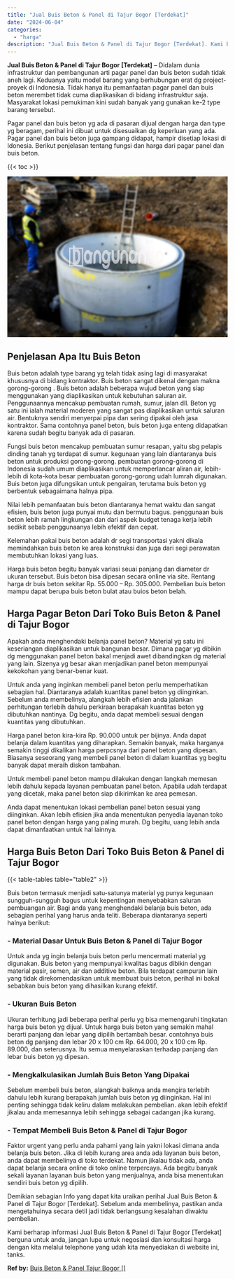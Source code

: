 ```yaml
---
title: "Jual Buis Beton & Panel di Tajur Bogor [Terdekat]"
date: "2024-06-04"
categories: 
  - "harga"
description: "Jual Buis Beton & Panel di Tajur Bogor [Terdekat]. Kami berharap informasi Jual Buis Beton & Panel di Tajur Bogor [Terdekat] berguna untuk anda, jangan lup..."
---
```


**Jual Buis Beton & Panel di Tajur Bogor \[Terdekat\]** – Didalam dunia infrastruktur dan pembangunan arti pagar panel dan buis beton sudah tidak aneh lagi. Keduanya yaitu model barang yang berhubungan erat dg project-proyek di Indonesia. Tidak hanya itu pemanfaatan pagar panel dan buis beton merembet tidak cuma diaplikasikan di bidang infrastruktur saja. Masyarakat lokasi pemukiman kini sudah banyak yang gunakan ke-2 type barang tersebut.

Pagar panel dan buis beton yg ada di pasaran dijual dengan harga dan type yg beragam, perihal ini dibuat untuk disesuaikan dg keperluan yang ada. Pagar panel dan buis beton juga gampang didapat, hampir disetiap lokasi di Idonesia. Berikut penjelasan tentang fungsi dan harga dari pagar panel dan buis beton.

{{< toc >}}

![Jual Buis Beton & Panel di Tajur Bogor [Terdekat]](/images/jual-panel-buis-beton-murah-43.png)

## Penjelasan Apa Itu Buis Beton

Buis beton adalah type barang yg telah tidak asing lagi di masyarakat khususnya di bidang kontraktor. Buis beton sangat dikenal dengan makna gorong-gorong . Buis beton adalah beberapa wujud beton yang siap menggunakan yang diaplikasikan untuk kebutuhan saluran air. Penggunaannya mencakup pembuatan rumah, sumur, jalan dll. Beton yg satu ini ialah material moderen yang sangat pas diaplikasikan untuk saluran air. Bentuknya sendiri menyerpai pipa dan sering dipakai oleh jasa kontraktor. Sama contohnya panel beton, buis beton juga enteng didapatkan karena sudah begitu banyak ada di pasaran.

Fungsi buis beton mencakup pembuatan sumur resapan, yaitu sbg pelapis dinding tanah yg terdapat di sumur. kegunaan yang lain diantaranya buis beton untuk produksi gorong-gorong. pembuatan gorong-gorong di Indonesia sudah umum diaplikasikan untuk memperlancar aliran air, lebih-lebih di kota-kota besar pembuatan gorong-gorong udah lumrah digunakan. Buis beton juga difungsikan untuk pengairan, terutama buis beton yg berbentuk sebagaimana halnya pipa.

Nilai lebih pemanfaatan buis beton diantaranya hemat waktu dan sangat efisien, buis beton juga punyai mutu dan bermutu bagus. penggunaan buis beton lebih ramah lingkungan dan dari aspek budget tenaga kerja lebih sedikit sebab penggunaanya lebih efektif dan cepat.

Kelemahan pakai buis beton adalah dr segi transportasi yakni dikala memindahkan buis beton ke area konstruksi dan juga dari segi perawatan membutuhkan lokasi yang luas.

Harga buis beton begitu banyak variasi seuai panjang dan diameter dr ukuran tersebut. Buis beton bisa dipesan secara online via site. Rentang harga dr buis beton sekitar Rp. 55.000 – Rp. 305.000. Pembelian buis beton mampu dapat berupa buis beton bulat atau buios beton belah.

## Harga Pagar Beton Dari Toko Buis Beton & Panel di Tajur Bogor

Apakah anda menghendaki belanja panel beton? Material yg satu ini keseriangan diaplikasikan untuk bangunan besar. Dimana pagar yg dibikin dg menggunakan panel beton bakal menjadi awet dibandingkan dg material yang lain. Sizenya yg besar akan menjadikan panel beton mempunyai kekokohan yang benar-benar kuat.

Untuk anda yang inginkan membeli panel beton perlu memperhatikan sebagian hal. Diantaranya adalah kuantitas panel beton yg diinginkan. Sebelum anda membelinya, alangkah lebih efisien anda jalankan perhitungan terlebih dahulu perkiraan berapakah kuantitas beton yg dibutuhkan nantinya. Dg begitu, anda dapat membeli sesuai dengan kuantitas yang dibutuhkan.

Harga panel beton kira-kira Rp. 90.000 untuk per bijinya. Anda dapat belanja dalam kuantitas yang diharapkan. Semakin banyak, maka harganya semakin tinggi dikalikan harga perpcsnya dari panel beton yang dipesan. Biasanya seseorang yang membeli panel beton di dalam kuantitas yg begitu banyak dapat meraih diskon tambahan.

Untuk membeli panel beton mampu dilakukan dengan langkah memesan lebih dahulu kepada layanan pembuatan panel beton. Apabila udah terdapat yang dicetak, maka panel beton siap dikirimkan ke area pemesan.

Anda dapat menentukan lokasi pembelian panel beton sesuai yang diinginkan. Akan lebih efisien jika anda menentukan penyedia layanan toko panel beton dengan harga yang paling murah. Dg begitu, uang lebih anda dapat dimanfaatkan untuk hal lainnya.

## Harga Buis Beton Dari Toko Buis Beton & Panel di Tajur Bogor

{{< table-tables table="table2" >}}

Buis beton termasuk menjadi satu-satunya material yg punya kegunaan sungguh-sungguh bagus untuk kepentingan menyebabkan saluran pembuangan air. Bagi anda yang menghendaki belanja buis beton, ada sebagian perihal yang harus anda teliti. Beberapa diantaranya seperti halnya berikut:

### \- Material Dasar Untuk Buis Beton & Panel di Tajur Bogor

Untuk anda yg ingin belanja buis beton perlu mencermati material yg digunakan. Buis beton yang mempunyai kwalitas bagus dibikin dengan material pasir, semen, air dan additive beton. Bila terdapat campuran lain yang tidak direkomendasikan untuk membuat buis beton, perihal ini bakal sebabkan buis beton yang dihasilkan kurang efektif.

### \- Ukuran Buis Beton

Ukuran terhitung jadi beberapa perihal perlu yg bisa memengaruhi tingkatan harga buis beton yg dijual. Untuk harga buis beton yang semakin mahal berarti panjang dan lebar yang dipilih bertambah besar. contohnya buis beton dg panjang dan lebar 20 x 100 cm Rp. 64.000, 20 x 100 cm Rp. 89.000, dan seterusnya. Itu semua menyelaraskan terhadap panjang dan lebar buis beton yg dipesan.

### \- Mengkalkulasikan Jumlah Buis Beton Yang Dipakai

Sebelum membeli buis beton, alangkah baiknya anda mengira terlebih dahulu lebih kurang berapakah jumlah buis beton yg diinginkan. Hal ini penting sehingga tidak keliru dalam melakukan pembelian. akan lebih efektif jikalau anda memesannya lebih sehingga sebagai cadangan jika kurang.

### \- Tempat Membeli Buis Beton & Panel di Tajur Bogor

Faktor urgent yang perlu anda pahami yang lain yakni lokasi dimana anda belanja buis beton. Jika di lebih kurang area anda ada layanan buis beton, anda dapat membelinya di toko terdekat. Namun jikalau tidak ada, anda dapat belanja secara online di toko online terpercaya. Ada begitu banyak sekali layanan layanan buis beton yang menjualnya, anda bisa menentukan sendiri buis beton yg dipilih.

Demikian sebagian Info yang dapat kita uraikan perihal Jual Buis Beton & Panel di Tajur Bogor \[Terdekat\]. Sebelum anda membelinya, pastikan anda mengetahuinya secara detil jadi tidak berlangsung kesalahan diwaktu pembelian.

Kami berharap informasi Jual Buis Beton & Panel di Tajur Bogor \[Terdekat\] berguna untuk anda, jangan lupa untuk negosiasi dan konsultasi harga dengan kita melalui telephone yang udah kita menyediakan di website ini, tanks.

**Ref by:** [Buis Beton & Panel Tajur Bogor []](https://id.wikipedia.org/wiki/Buis)
